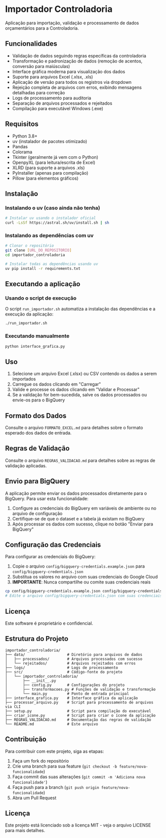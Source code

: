 # Importador Controladoria

Aplicação para importação, validação e processamento de dados orçamentários para a Controladoria.

## Funcionalidades

- Validação de dados seguindo regras específicas da controladoria
- Transformação e padronização de dados (remoção de acentos, conversão para maiúsculas)
- Interface gráfica moderna para visualização dos dados
- Suporte para arquivos Excel (.xlsx, .xls)
- Aplicação de versão para todos os registros via dropdown
- Rejeição completa de arquivos com erros, exibindo mensagens detalhadas para correção
- Logs de processamento para auditoria
- Separação de arquivos processados e rejeitados
- Compilação para executável Windows (.exe)

## Requisitos

- Python 3.8+
- uv (instalador de pacotes otimizado)
- Pandas
- Colorama
- Tkinter (geralmente já vem com o Python)
- OpenpyXL (para leitura/escrita de Excel)
- XLRD (para suporte a arquivos .xls)
- PyInstaller (apenas para compilação)
- Pillow (para elementos gráficos)

## Instalação

### Instalando o uv (caso ainda não tenha)

```bash
# Instalar uv usando o instalador oficial
curl -LsSf https://astral.sh/uv/install.sh | sh
```

### Instalando as dependências com uv

```bash
# Clonar o repositório
git clone [URL_DO_REPOSITORIO]
cd importador_controladoria

# Instalar todas as dependências usando uv
uv pip install -r requirements.txt
```

## Executando a aplicação

### Usando o script de execução

O script `run_importador.sh` automatiza a instalação das dependências e a execução da aplicação:

```bash
./run_importador.sh
```

### Executando manualmente

```bash
python interface_grafica.py
```

## Uso

1. Selecione um arquivo Excel (.xlsx) ou CSV contendo os dados a serem importados
2. Carregue os dados clicando em "Carregar"
3. Valide e processe os dados clicando em "Validar e Processar"
4. Se a validação for bem-sucedida, salve os dados processados ou envie-os para o BigQuery

## Formato dos Dados

Consulte o arquivo `FORMATO_EXCEL.md` para detalhes sobre o formato esperado dos dados de entrada.

## Regras de Validação

Consulte o arquivo `REGRAS_VALIDACAO.md` para detalhes sobre as regras de validação aplicadas.

## Envio para BigQuery

A aplicação permite enviar os dados processados diretamente para o BigQuery. Para usar esta funcionalidade:

1. Configure as credenciais do BigQuery em variáveis de ambiente ou no arquivo de configuração
2. Certifique-se de que o dataset e a tabela já existam no BigQuery
3. Após processar os dados com sucesso, clique no botão "Enviar para BigQuery"

## Configuração das Credenciais

Para configurar as credenciais do BigQuery:

1. Copie o arquivo `config/bigquery-credentials.example.json` para `config/bigquery-credentials.json`
2. Substitua os valores no arquivo com suas credenciais do Google Cloud
3. **IMPORTANTE**: Nunca compartilhe ou comite suas credenciais reais

```bash
cp config/bigquery-credentials.example.json config/bigquery-credentials.json
# Edite o arquivo config/bigquery-credentials.json com suas credenciais
```

## Licença

Este software é proprietário e confidencial.

## Estrutura do Projeto

```
importador_controladoria/
├── data/                   # Diretório para arquivos de dados
│   ├── processados/        # Arquivos processados com sucesso
│   └── rejeitados/         # Arquivos rejeitados com erros
├── logs/                   # Logs de processamento
├── src/                    # Código-fonte do projeto
│   └── importador_controladoria/
│       ├── __init__.py
│       ├── config.py       # Configurações do projeto
│       ├── transformacoes.py # Funções de validação e transformação
│       └── main.py         # Ponto de entrada principal
├── interface_grafica.py    # Interface gráfica da aplicação
├── processar_arquivo.py    # Script para processamento de arquivos via CLI
├── setup.py                # Script para compilação do executável
├── criar_icone.py          # Script para criar o ícone da aplicação
├── REGRAS_VALIDACAO.md     # Documentação das regras de validação
└── README.md               # Este arquivo
```

## Contribuição

Para contribuir com este projeto, siga as etapas:

1. Faça um fork do repositório
2. Crie uma branch para sua feature (`git checkout -b feature/nova-funcionalidade`)
3. Faça commit das suas alterações (`git commit -m 'Adiciona nova funcionalidade'`)
4. Faça push para a branch (`git push origin feature/nova-funcionalidade`)
5. Abra um Pull Request

## Licença

Este projeto está licenciado sob a licença MIT - veja o arquivo LICENSE para mais detalhes.

